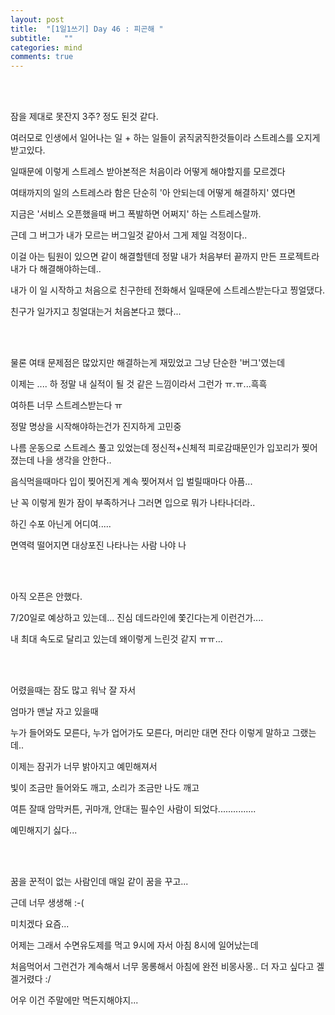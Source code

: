 ```yaml
---
layout: post
title:  "[1일1쓰기] Day 46 : 피곤해 "
subtitle:   ""
categories: mind
comments: true
---
```








<br>

<br>

잠을 제대로 못잔지 3주? 정도 된것 같다.

여러모로 인생에서 일어나는 일 + 하는 일들이 굵직굵직한것들이라 스트레스를 오지게 받고있다.

일때문에 이렇게 스트레스 받아본적은 처음이라 어떻게 해야할지를 모르겠다

여태까지의 일의 스트레스라 함은 단순히 '아 안되는데 어떻게 해결하지' 였다면

지금은 '서비스 오픈했을때 버그 폭발하면 어쩌지' 하는 스트레스랄까.

근데 그 버그가 내가 모르는 버그일것 같아서 그게 제일 걱정이다.. 

이걸 아는 팀원이 있으면 같이 해결할텐데 정말 내가 처음부터 끝까지 만든 프로젝트라 내가 다 해결해야하는데..

내가 이 일 시작하고 처음으로 친구한테 전화해서 일때문에 스트레스받는다고 찡얼댔다.

친구가 일가지고 칭얼대는거 처음본다고 했다...

<br>

<br>

물론 여태 문제점은 많았지만 해결하는게 재밌었고 그냥 단순한 '버그'였는데

이제는 .... 하 정말 내 실적이 될 것 같은 느낌이라서 그런가 ㅠ.ㅠ...흑흑

여하튼 너무 스트레스받는다 ㅠ

정말 명상을 시작해야하는건가 진지하게 고민중

나름 운동으로 스트레스 풀고 있었는데 정신적+신체적 피로감때문인가 입꼬리가 찢어졌는데 나을 생각을 안한다..

음식먹을때마다 입이 찢어진게 계속 찢어져서 입 벌릴때마다 아픔...

난 꼭 이렇게 뭔가 잠이 부족하거나 그러면 입으로 뭐가 나타나더라..

하긴 수포 아닌게 어디여.....

면역력 떨어지면 대상포진 나타나는 사람 나야 나

<br>

<br>

아직 오픈은 안했다.

7/20일로 예상하고 있는데... 진심 데드라인에 쫓긴다는게 이런건가....

내 최대 속도로 달리고 있는데 왜이렇게 느린것 같지 ㅠㅠ...

<br>

<br>

어렸을때는 잠도 많고 워낙 잘 자서 

엄마가 맨날 자고 있을때 

누가 들어와도 모른다, 누가 업어가도 모른다, 머리만 대면 잔다 이렇게 말하고 그랬는데..

이제는 잠귀가 너무 밝아지고 예민해져서

빛이 조금만 들어와도 깨고, 소리가 조금만 나도 깨고

여튼 잘때 암막커튼, 귀마개, 안대는 필수인 사람이 되었다...............

예민해지기 싫다...

<br>

<br>

꿈을 꾼적이 없는 사람인데 매일 같이 꿈을 꾸고...

근데 너무 생생해 :-(

미치겠다 요즘...



어제는 그래서 수면유도제를 먹고 9시에 자서 아침 8시에 일어났는데

처음먹어서 그런건가 계속해서 너무 몽롱해서 아침에 완전 비몽사몽.. 더 자고 싶다고 겔겔거렸다 :/ 

어우 이건 주말에만 먹든지해야지...

















